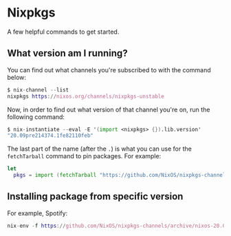 # Nixpkgs

A few helpful commands to get started.

## What version am I running?

You can find out what channels you're subscribed to with the command below:

```nix
$ nix-channel --list
nixpkgs https://nixos.org/channels/nixpkgs-unstable
```

Now, in order to find out what version of that channel you're on, run the following command:

```nix
$ nix-instantiate --eval -E '(import <nixpkgs> {}).lib.version'
"20.09pre214374.1fe82110feb"
```

The last part of the name (after the `.`) is what you can use for the `fetchTarball` command to pin packages. For
example:

```nix
let
  pkgs = import (fetchTarball "https://github.com/NixOS/nixpkgs-channels/archive/1fe82110feb.tar.gz") {};
```

## Installing package from specific version

For example, Spotify:

```nix
nix-env -f https://github.com/NixOS/nixpkgs-channels/archive/nixos-20.03.tar.gz -iA spotify
```
